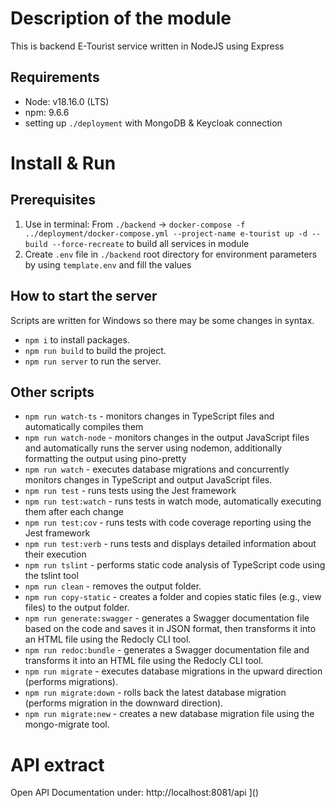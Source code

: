 # Description of the module

This is backend E-Tourist service written in NodeJS using Express

## Requirements

-   Node: v18.16.0 (LTS)
-   npm: 9.6.6
-   setting up `./deployment` with MongoDB & Keycloak connection

# Install & Run
## Prerequisites


1. Use in terminal:
   From `./backend` -> `docker-compose -f ../deployment/docker-compose.yml --project-name e-tourist up -d --build --force-recreate` to build all services in module
2. Create `.env` file in `./backend` root directory for environment parameters by using `template.env` and fill the values

## How to start the server

Scripts are written for Windows so there may be some changes in syntax.
-   `npm i` to install packages.
-   `npm run build` to build the project.
-   `npm run server` to run the server.

## Other scripts

-   `npm run watch-ts` - monitors changes in TypeScript files and automatically compiles them
-   `npm run watch-node` - monitors changes in the output JavaScript files and automatically runs the server using nodemon, additionally formatting the output using pino-pretty
-   `npm run watch` - executes database migrations and concurrently monitors changes in TypeScript and output JavaScript files.
-   `npm run test` - runs tests using the Jest framework
-   `npm run test:watch` - runs tests in watch mode, automatically executing them after each change
-   `npm run test:cov` - runs tests with code coverage reporting using the Jest framework
-   `npm run test:verb` - runs tests and displays detailed information about their execution
-   `npm run tslint` - performs static code analysis of TypeScript code using the tslint tool
-   `npm run clean` - removes the output folder.
-   `npm run copy-static` - creates a folder and copies static files (e.g., view files) to the output folder.
-   `npm run generate:swagger` - generates a Swagger documentation file based on the code and saves it in JSON format, then transforms it into an HTML file using the Redocly CLI tool.
-   `npm run redoc:bundle` - generates a Swagger documentation file and transforms it into an HTML file using the Redocly CLI tool.
-   `npm run migrate` - executes database migrations in the upward direction (performs migrations).
-   `npm run migrate:down` - rolls back the latest database migration (performs migration in the downward direction).
-   `npm run migrate:new` - creates a new database migration file using the mongo-migrate tool.

# API extract

Open API Documentation under: http://localhost:8081/api
]()